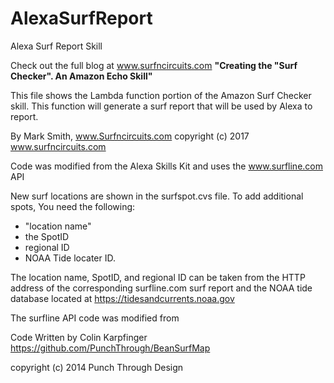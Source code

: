 # AlexaSurfReport
Alexa Surf Report Skill

Check out the full blog at www.surfncircuits.com
**"Creating the "Surf Checker".  An Amazon Echo Skill"**

This file shows the Lambda function portion of the Amazon Surf Checker skill.    This function will generate a surf report that will be used by Alexa to report.

By Mark Smith, www.Surfncircuits.com
copyright (c) 2017 www.surfncircuits.com

Code was modified from the Alexa Skills Kit and uses the www.surfline.com API

New surf locations are shown in the surfspot.cvs file.  To add additional spots,    You need the following:
* "location name"
* the SpotID
* regional ID
* NOAA Tide locater ID.    
 
The location name, SpotID, and regional ID can be taken from the HTTP address of the corresponding surfline.com surf report and the NOAA tide database located at https://tidesandcurrents.noaa.gov


The surfline API code was modified from 

Code Written by Colin Karpfinger
https://github.com/PunchThrough/BeanSurfMap

copyright (c) 2014 Punch Through Design

